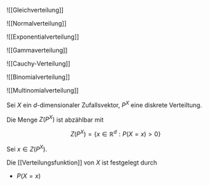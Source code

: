 ![[Gleichverteilung]]

![[Normalverteilung]]

![[Exponentialverteilung]]

![[Gammaverteilung]]

![[Cauchy-Verteilung]]

![[Binomialverteilung]]

![[Multinomialverteilung]]

Sei $X$ ein $d$-dimensionaler Zufallsvektor, $P^X$ eine diskrete Verteiltung.

Die Menge $Z(P^X)$ ist abzählbar mit

$$
	Z(P^X) = \{ x \in \mathbb{R}^d : P(X = x) > 0 \}
$$

Sei $x \in Z(P^X)$.

Die [[Verteilungsfunktion]] von $X$ ist festgelegt durch
- $P(X = x)$